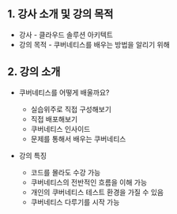 ## 1. 강사 소개 및 강의 목적
* 강사 - 클라우드 솔루션 아키텍트
* 강의 목적 - 쿠버네티스를 배우는 방법을 알리기 위해

## 2. 강의 소개
* 쿠버네티스를 어떻게 배울까요?
  * 실습위주로 직접 구성해보기
  * 직접 배포해보기
  * 쿠버네티스 인사이드
  * 문제를 통해서 배우는 쿠버네티스

* 강의 특징
  * 코드를 몰라도 수강 가능
  * 쿠버네티스의 전반적인 흐름을 이해 가능
  * 개인의 쿠버네티스 테스트 환경을 가질 수 있음
  * 쿠버네티스 다루기를 시작 가능
